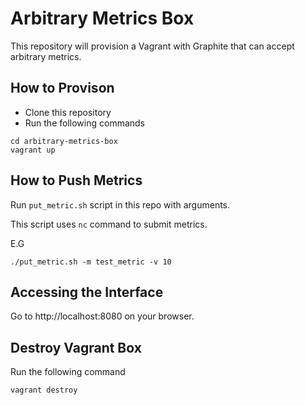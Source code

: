 # Arbitrary Metrics Box

This repository will provision a Vagrant with Graphite that can accept arbitrary metrics.

## How to Provison

* Clone this repository
* Run the following commands

```
cd arbitrary-metrics-box
vagrant up
```

## How to Push Metrics

Run `put_metric.sh` script in this repo with arguments.

This script uses `nc` command to submit metrics.

E.G

```
./put_metric.sh -m test_metric -v 10
```

## Accessing the Interface

Go to http://localhost:8080 on your browser.

## Destroy Vagrant Box

Run the following command

```
vagrant destroy
```
